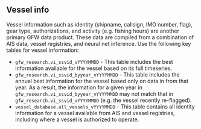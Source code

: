 ## Vessel info

Vessel information such as identity (shipname, callsign, IMO number, flag), gear type, authorizations, and activity (e.g. fishing hours) are another primary GFW data product. These data are compiled from a combination of AIS data, vessel registries, and neural net inference. Use the following key tables for vessel information:

+ `gfw_research.vi_ssvid_vYYYYMMDD` - This table includes the best information available for the vessel based on its full timeseries.
+ `gfw_research.vi_ssvid_byyear_vYYYYMMDD` - This table includes the annual best information for the vessel based only on data in from that year. As a result, the information for a given year in `gfw_research.vi_ssvid_byyear_vYYYYMMDD` may not match that in `gfw_research.vi_ssvid_vYYYYMMDD` (e.g. the vessel recently re-flagged).
+ `vessel_database.all_vessels_vYYYYMMDD` - This table contains all identity information for a vessel available from AIS and vessel registries, including where a vessel is authorized to operate.